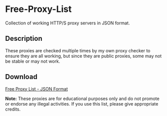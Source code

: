 # Free-Proxy-List
Collection of working HTTP/S proxy servers in JSON format.

## Description
These proxies are checked multiple times by my own proxy checker to ensure they are all working, but since they are public proxies, some may not be stable or may not work.

## Download
[Free Proxy List - JSON Format](https://raw.githubusercontent.com/DaymonDevs/Free-Proxy-List/master/proxies.json)

**Note:** These proxies are for educational purposes only and do not promote or endorse any illegal activities. If you use this list, please give appropriate credits.
